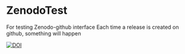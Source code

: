# ZenodoTest
For testing Zenodo-github interface
Each time a release is created on github, something will happen

[![DOI](https://sandbox.zenodo.org/badge/753029766.svg)](https://sandbox.zenodo.org/doi/10.5072/zenodo.26320)
